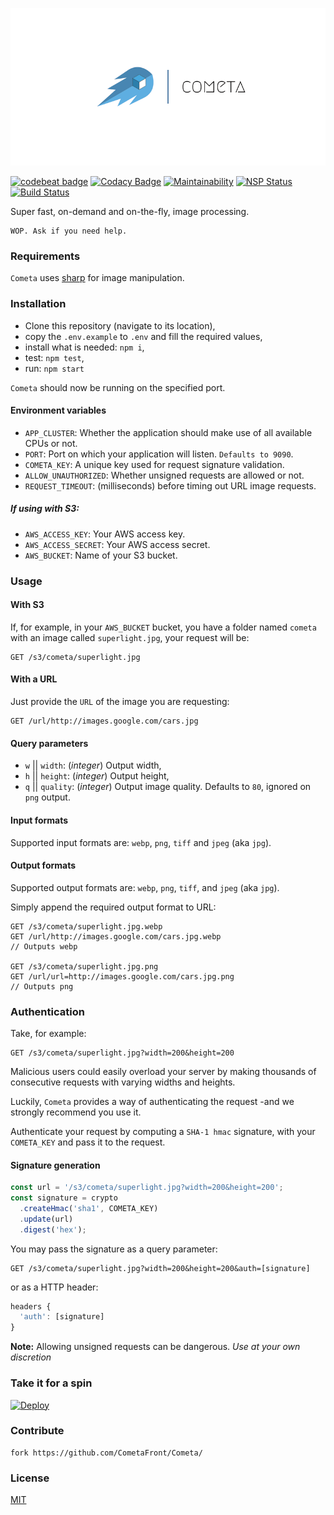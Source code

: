 <p align="center">
  <img src="https://raw.githubusercontent.com/CometaFront/Assets/master/Images/Cover.png" alt="Cometa" />
</p>

[![codebeat badge](https://codebeat.co/badges/f6086240-7e21-4dad-930b-51384ac1f69a)](https://codebeat.co/projects/github-com-cometafront-cometa-master)
[![Codacy Badge](https://api.codacy.com/project/badge/Grade/9813c362ec754cceb759888d891f3bf6)](https://www.codacy.com/app/CometaFront/Cometa/Cometa?utm_source=github.com&amp;utm_medium=referral&amp;utm_content=CometaFront/Cometa&amp;utm_campaign=Badge_Grade)
[![Maintainability](https://api.codeclimate.com/v1/badges/de955dab2112431e84ba/maintainability)](https://codeclimate.com/github/CometaFront/Cometa/maintainability)
[![NSP Status](https://nodesecurity.io/orgs/cometa/projects/55b14b29-b6f7-4b99-be1a-39afc5c9ca05/badge)](https://nodesecurity.io/orgs/cometa/projects/55b14b29-b6f7-4b99-be1a-39afc5c9ca05)
[![Build Status](https://travis-ci.org/CometaFront/Cometa.svg?branch=master)](https://travis-ci.org/CometaFront/Cometa)


Super fast, on-demand and on-the-fly, image processing.

```
WOP. Ask if you need help.
```


### Requirements

`Cometa` uses [sharp](https://github.com/lovell/sharp) for image manipulation.<br />


### Installation

- Clone this repository (navigate to its location),
- copy the `.env.example` to `.env` and fill the required values,
- install what is needed: `npm i`,
- test: `npm test`,
- run: `npm start`

`Cometa` should now be running on the specified port.


#### Environment variables

- `APP_CLUSTER`: Whether the application should make use of all available CPUs or not.
- `PORT`: Port on which your application will listen. `Defaults to 9090`.
- `COMETA_KEY`: A unique key used for request signature validation.
- `ALLOW_UNAUTHORIZED`: Whether unsigned requests are allowed or not.
- `REQUEST_TIMEOUT`: (milliseconds) before timing out URL image requests.

##### If using with S3:
- `AWS_ACCESS_KEY`: Your AWS access key.
- `AWS_ACCESS_SECRET`: Your AWS access secret.
- `AWS_BUCKET`: Name of your S3 bucket.


### Usage
#### With S3

If, for example, in your `AWS_BUCKET` bucket, you have a folder named `cometa` with an image called `superlight.jpg`, your request will be:

```
GET /s3/cometa/superlight.jpg
```

#### With a URL

Just provide the `URL` of the image you are requesting:

```
GET /url/http://images.google.com/cars.jpg
```

#### Query parameters

- `w` || `width`: (*integer*) Output width,
- `h` || `height`: (*integer*) Output height,
- `q` || `quality`: (*integer*) Output image quality. Defaults to `80`, ignored on `png` output.


#### Input formats

Supported input formats are: `webp`, `png`, `tiff` and `jpeg` (aka `jpg`).


#### Output formats

Supported output formats are: `webp`, `png`, `tiff`, and `jpeg` (aka `jpg`).

Simply append the required output format to URL:

```
GET /s3/cometa/superlight.jpg.webp
GET /url/http://images.google.com/cars.jpg.webp
// Outputs webp

GET /s3/cometa/superlight.jpg.png
GET /url/url=http://images.google.com/cars.jpg.png
// Outputs png
```


### Authentication

Take, for example:

```
GET /s3/cometa/superlight.jpg?width=200&height=200
```

Malicious users could easily overload your server by making thousands of consecutive requests with varying widths and heights.

Luckily, `Cometa` provides a way of authenticating the request -and we strongly recommend you use it.

Authenticate your request by computing a `SHA-1 hmac` signature, with your `COMETA_KEY` and pass it to the request.


#### Signature generation

```js
const url = '/s3/cometa/superlight.jpg?width=200&height=200';
const signature = crypto
  .createHmac('sha1', COMETA_KEY)
  .update(url)
  .digest('hex');
```

You may pass the signature as a query parameter:

```
GET /s3/cometa/superlight.jpg?width=200&height=200&auth=[signature]
```

or as a HTTP header:
```js
headers {
  'auth': [signature]
}
```

**Note:** Allowing unsigned requests can be dangerous. *Use at your own discretion*


### Take it for a spin
[![Deploy](https://www.herokucdn.com/deploy/button.svg)](https://heroku.com/deploy)


### Contribute
```
fork https://github.com/CometaFront/Cometa/
```


### License

[MIT](https://github.com/CometaFront/Cometa/blob/master/LICENSE)

